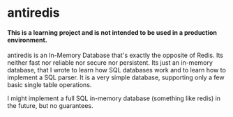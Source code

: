 # antiredis

#### This is a learning project and is not intended to be used in a production environment.

antiredis is an In-Memory Database that's exactly the opposite of Redis. Its neither fast nor reliable nor secure nor persistent. Its just an in-memory database, that I wrote to learn how SQL databases work and to learn how to implement a SQL parser. It is a very simple database, supporting only a few basic single table operations.

I might implement a full SQL in-memory database (something like redis) in the future, but no guarantees.
